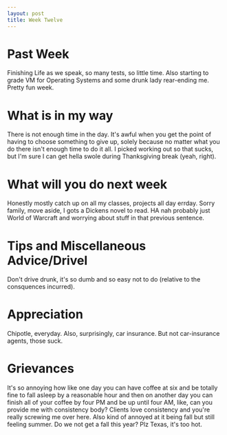 ```yaml
---
layout: post
title: Week Twelve
---
```


# Past Week
Finishing Life as we speak, so many tests, so little time. Also starting to grade VM for Operating Systems and some drunk lady rear-ending me. Pretty fun week.

# What is in my way
There is not enough time in the day. It's awful when you get the point of having to choose something to give up, solely because no matter what you do there isn't enough time to do it all. I picked working out so that sucks, but I'm sure I can get hella swole during Thanksgiving break (yeah, right).

# What will you do next week
Honestly mostly catch up on all my classes, projects all day errday. Sorry family, move aside, I gots a Dickens novel to read. HA nah probably just World of Warcraft and worrying about stuff in that previous sentence.

# Tips and Miscellaneous Advice/Drivel
Don't drive drunk, it's so dumb and so easy not to do (relative to the consquences incurred).

# Appreciation
Chipotle, everyday. Also, surprisingly, car insurance. But not car-insurance agents, those suck.

# Grievances
It's so annoying how like one day you can have coffee at six and be totally fine to fall asleep by a reasonable hour and then on another day you can finish all of your coffee by four PM and be up until four AM, like, can you provide me with consistency body? Clients love consistency and you're really screwing me over here. Also kind of annoyed at it being fall but still feeling summer. Do we not get a fall this year? Plz Texas, it's too hot.


